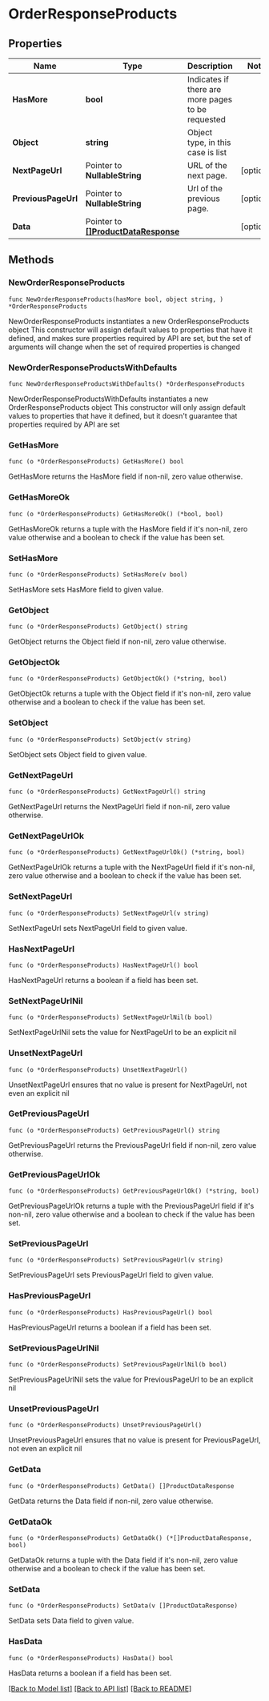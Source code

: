 # OrderResponseProducts

## Properties

Name | Type | Description | Notes
------------ | ------------- | ------------- | -------------
**HasMore** | **bool** | Indicates if there are more pages to be requested | 
**Object** | **string** | Object type, in this case is list | 
**NextPageUrl** | Pointer to **NullableString** | URL of the next page. | [optional] 
**PreviousPageUrl** | Pointer to **NullableString** | Url of the previous page. | [optional] 
**Data** | Pointer to [**[]ProductDataResponse**](ProductDataResponse.md) |  | [optional] 

## Methods

### NewOrderResponseProducts

`func NewOrderResponseProducts(hasMore bool, object string, ) *OrderResponseProducts`

NewOrderResponseProducts instantiates a new OrderResponseProducts object
This constructor will assign default values to properties that have it defined,
and makes sure properties required by API are set, but the set of arguments
will change when the set of required properties is changed

### NewOrderResponseProductsWithDefaults

`func NewOrderResponseProductsWithDefaults() *OrderResponseProducts`

NewOrderResponseProductsWithDefaults instantiates a new OrderResponseProducts object
This constructor will only assign default values to properties that have it defined,
but it doesn't guarantee that properties required by API are set

### GetHasMore

`func (o *OrderResponseProducts) GetHasMore() bool`

GetHasMore returns the HasMore field if non-nil, zero value otherwise.

### GetHasMoreOk

`func (o *OrderResponseProducts) GetHasMoreOk() (*bool, bool)`

GetHasMoreOk returns a tuple with the HasMore field if it's non-nil, zero value otherwise
and a boolean to check if the value has been set.

### SetHasMore

`func (o *OrderResponseProducts) SetHasMore(v bool)`

SetHasMore sets HasMore field to given value.


### GetObject

`func (o *OrderResponseProducts) GetObject() string`

GetObject returns the Object field if non-nil, zero value otherwise.

### GetObjectOk

`func (o *OrderResponseProducts) GetObjectOk() (*string, bool)`

GetObjectOk returns a tuple with the Object field if it's non-nil, zero value otherwise
and a boolean to check if the value has been set.

### SetObject

`func (o *OrderResponseProducts) SetObject(v string)`

SetObject sets Object field to given value.


### GetNextPageUrl

`func (o *OrderResponseProducts) GetNextPageUrl() string`

GetNextPageUrl returns the NextPageUrl field if non-nil, zero value otherwise.

### GetNextPageUrlOk

`func (o *OrderResponseProducts) GetNextPageUrlOk() (*string, bool)`

GetNextPageUrlOk returns a tuple with the NextPageUrl field if it's non-nil, zero value otherwise
and a boolean to check if the value has been set.

### SetNextPageUrl

`func (o *OrderResponseProducts) SetNextPageUrl(v string)`

SetNextPageUrl sets NextPageUrl field to given value.

### HasNextPageUrl

`func (o *OrderResponseProducts) HasNextPageUrl() bool`

HasNextPageUrl returns a boolean if a field has been set.

### SetNextPageUrlNil

`func (o *OrderResponseProducts) SetNextPageUrlNil(b bool)`

 SetNextPageUrlNil sets the value for NextPageUrl to be an explicit nil

### UnsetNextPageUrl
`func (o *OrderResponseProducts) UnsetNextPageUrl()`

UnsetNextPageUrl ensures that no value is present for NextPageUrl, not even an explicit nil
### GetPreviousPageUrl

`func (o *OrderResponseProducts) GetPreviousPageUrl() string`

GetPreviousPageUrl returns the PreviousPageUrl field if non-nil, zero value otherwise.

### GetPreviousPageUrlOk

`func (o *OrderResponseProducts) GetPreviousPageUrlOk() (*string, bool)`

GetPreviousPageUrlOk returns a tuple with the PreviousPageUrl field if it's non-nil, zero value otherwise
and a boolean to check if the value has been set.

### SetPreviousPageUrl

`func (o *OrderResponseProducts) SetPreviousPageUrl(v string)`

SetPreviousPageUrl sets PreviousPageUrl field to given value.

### HasPreviousPageUrl

`func (o *OrderResponseProducts) HasPreviousPageUrl() bool`

HasPreviousPageUrl returns a boolean if a field has been set.

### SetPreviousPageUrlNil

`func (o *OrderResponseProducts) SetPreviousPageUrlNil(b bool)`

 SetPreviousPageUrlNil sets the value for PreviousPageUrl to be an explicit nil

### UnsetPreviousPageUrl
`func (o *OrderResponseProducts) UnsetPreviousPageUrl()`

UnsetPreviousPageUrl ensures that no value is present for PreviousPageUrl, not even an explicit nil
### GetData

`func (o *OrderResponseProducts) GetData() []ProductDataResponse`

GetData returns the Data field if non-nil, zero value otherwise.

### GetDataOk

`func (o *OrderResponseProducts) GetDataOk() (*[]ProductDataResponse, bool)`

GetDataOk returns a tuple with the Data field if it's non-nil, zero value otherwise
and a boolean to check if the value has been set.

### SetData

`func (o *OrderResponseProducts) SetData(v []ProductDataResponse)`

SetData sets Data field to given value.

### HasData

`func (o *OrderResponseProducts) HasData() bool`

HasData returns a boolean if a field has been set.


[[Back to Model list]](../README.md#documentation-for-models) [[Back to API list]](../README.md#documentation-for-api-endpoints) [[Back to README]](../README.md)


